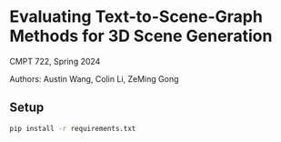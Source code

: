 # Evaluating Text-to-Scene-Graph Methods for 3D Scene Generation

CMPT 722, Spring 2024

Authors: Austin Wang, Colin Li, ZeMing Gong

## Setup

```bash
pip install -r requirements.txt
```